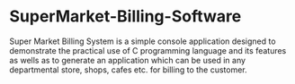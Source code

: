 # SuperMarket-Billing-Software
Super Market Billing System is a simple console application designed to demonstrate the practical use of C programming language and its features as wells as to generate an application which can be used in any departmental store, shops, cafes etc. for billing to the customer.
